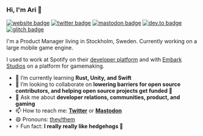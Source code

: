 ### Hi, I'm Ari 👋

[![website badge](https://img.shields.io/badge/website-ariv.se-yellow?style=flat-square)](https://ariv.se)
[![twitter badge](https://img.shields.io/badge/twitter-@AriVanider-blue?style=flat-square&logo=twitter)](https://twitter.com/arivanider)
[![mastodon badge](https://img.shields.io/badge/mastodon-a%40tech.lgbt-6d6eff?style=flat-square&logo=mastodon)](https://tech.lgbt/@a)
[![dev.to badge](https://img.shields.io/badge/dev.to-ari-black?style=flat-square&logo=dev.to)](https://dev.to/ari)
[![glitch badge](https://img.shields.io/badge/glitch-@a-magenta?style=flat-square&logo=glitch)](https://glitch.com/@a)

I'm a Product Manager living in Stockholm, Sweden. Currently working on a large mobile game engine.

I used to work at Spotify on their [developer platform](https://developer.spotify.com) and with [Embark Studios](https://github.com/EmbarkStudios) on a platform for gamemaking.

- 🌱 I’m currently learning **Rust, Unity, and Swift**
- 👯 I’m looking to collaborate on **lowering barriers for open source contributors, and helping open source projects get funded 💸**
- 💬 Ask me about **developer relations, communities, product, and gaming**
- 📫 How to reach me: **[Twitter](https://twitter.com/AriVanider)** or **[Mastodon](https://tech.lgbt/@a)**
- 😄 Pronouns: [they/them](https://pronoun.is/they)
- ⚡ Fun fact: **I really really like hedgehogs 🦔**
